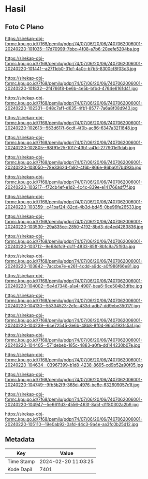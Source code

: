 # Hasil

## Foto C Plano

https://sirekap-obj-formc.kpu.go.id/7f68/pemilu/pdpr/74/07/06/20/06/7407062006001-20240220-101035--17d70999-7bbc-4f08-a7b6-20eefe5204ba.jpg

https://sirekap-obj-formc.kpu.go.id/7f68/pemilu/pdpr/74/07/06/20/06/7407062006001-20240220-101441--a2711cb0-31cf-4a0c-b7b5-8300cf8f03c3.jpg

https://sirekap-obj-formc.kpu.go.id/7f68/pemilu/pdpr/74/07/06/20/06/7407062006001-20240220-101832--2f4766f8-be6b-4e5b-bfbd-4764e6161d41.jpg

https://sirekap-obj-formc.kpu.go.id/7f68/pemilu/pdpr/74/07/06/20/06/7407062006001-20240220-102331--048c7af1-d635-4fb1-8577-7a6a8f08d943.jpg

https://sirekap-obj-formc.kpu.go.id/7f68/pemilu/pdpr/74/07/06/20/06/7407062006001-20240220-102613--553d617f-6cdf-4f0b-ac86-6347a3211848.jpg

https://sirekap-obj-formc.kpu.go.id/7f68/pemilu/pdpr/74/07/06/20/06/7407062006001-20240220-102805--98f91e25-1017-43b1-a41d-277901effdab.jpg

https://sirekap-obj-formc.kpu.go.id/7f68/pemilu/pdpr/74/07/06/20/06/7407062006001-20240220-103050--78e3362d-fa92-4f6b-866e-86ba017b493b.jpg

https://sirekap-obj-formc.kpu.go.id/7f68/pemilu/pdpr/74/07/06/20/06/7407062006001-20240220-103217--f72cb4ef-e1d2-4c4c-839e-e141766adf7f.jpg

https://sirekap-obj-formc.kpu.go.id/7f68/pemilu/pdpr/74/07/06/20/06/7407062006001-20240220-103359--c41baf24-82cd-4b3d-bd45-0be96fe26533.jpg

https://sirekap-obj-formc.kpu.go.id/7f68/pemilu/pdpr/74/07/06/20/06/7407062006001-20240220-103530--29a835ce-2850-4192-8bd3-dc4ed4283836.jpg

https://sirekap-obj-formc.kpu.go.id/7f68/pemilu/pdpr/74/07/06/20/06/7407062006001-20240220-103712--9e68dfc9-dc1f-4833-85ff-8b1c9a75f93a.jpg

https://sirekap-obj-formc.kpu.go.id/7f68/pemilu/pdpr/74/07/06/20/06/7407062006001-20240220-103842--7accbe7e-e261-4cdd-a9dc-a0f986f66e81.jpg

https://sirekap-obj-formc.kpu.go.id/7f68/pemilu/pdpr/74/07/06/20/06/7407062006001-20240220-104002--5e4d7348-a1a4-4907-bea6-9ce504b3dfbe.jpg

https://sirekap-obj-formc.kpu.go.id/7f68/pemilu/pdpr/74/07/06/20/06/7407062006001-20240220-104130--55334523-2e1c-433d-adb7-dd9ebe35017f.jpg

https://sirekap-obj-formc.kpu.go.id/7f68/pemilu/pdpr/74/07/06/20/06/7407062006001-20240220-104239--6ce72545-3e6b-48b8-8f04-96b51931c5a1.jpg

https://sirekap-obj-formc.kpu.go.id/7f68/pemilu/pdpr/74/07/06/20/06/7407062006001-20240220-104405--571debeb-185c-4883-a0fa-dd144230b07e.jpg

https://sirekap-obj-formc.kpu.go.id/7f68/pemilu/pdpr/74/07/06/20/06/7407062006001-20240220-104634--03967399-b1d8-4238-8695-cd9b52a90f05.jpg

https://sirekap-obj-formc.kpu.go.id/7f68/pemilu/pdpr/74/07/06/20/06/7407062006001-20240220-104749--9fb5b2f9-368d-4976-bc8e-632609057c1f.jpg

https://sirekap-obj-formc.kpu.go.id/7f68/pemilu/pdpr/74/07/06/20/06/7407062006001-20240220-104947--5e6611d3-4556-463f-8a5f-d1f80302a2b9.jpg

https://sirekap-obj-formc.kpu.go.id/7f68/pemilu/pdpr/74/07/06/20/06/7407062006001-20240220-105110--19e0ab92-0afd-44c3-9a4e-aa3fc0b25d12.jpg


## Metadata

| Key        | Value               |
| ---------- | ------------------- |
| Time Stamp | 2024-02-20 11:03:25 |
| Kode Dapil | 7401                |




